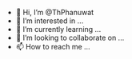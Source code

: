 - 👋 Hi, I’m @ThPhanuwat
- 👀 I’m interested in ...
- 🌱 I’m currently learning ...
- 💞️ I’m looking to collaborate on ...
- 📫 How to reach me ...

<!---
ThPhanuwat/ThPhanuwat is a ✨ special ✨ repository because its `README.md` (this file) appears on your GitHub profile.
You can click the Preview link to take a look at your changes.
--->
